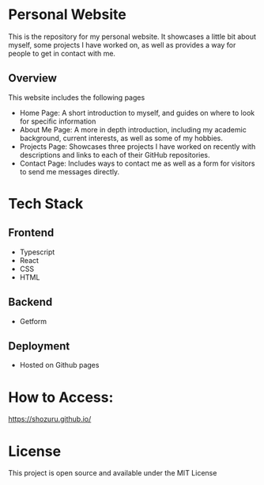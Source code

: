 # Personal Website

This is the repository for my personal website. It showcases a little bit about myself, some projects I have worked on, as well as provides a way for people to get in contact with me.

## Overview

This website includes the following pages
* Home Page: A short introduction to myself, and guides on where to look for specific information
* About Me Page: A more in depth introduction, including my academic background, current interests, as well as some of my hobbies.
* Projects Page: Showcases three projects I have worked on recently with descriptions and links to each of their GitHub repositories.  
* Contact Page: Includes ways to contact me as well as a form for visitors to send me messages directly.  


# Tech Stack

## Frontend
* Typescript
* React
* CSS
* HTML

## Backend
* Getform

## Deployment
* Hosted on Github pages

# How to Access:
https://shozuru.github.io/

# License
This project is open source and available under the MIT License
